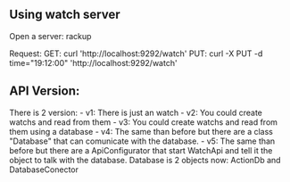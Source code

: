 ## Using watch server

Open a server:
    rackup

Request:
    GET: curl 'http://localhost:9292/watch'
    PUT: curl -X PUT -d time="19:12:00" 'http://localhost:9292/watch'

API Version:
----------------
There is 2 version:
    - v1: There is just an watch
    - v2: You could create watchs and read from them
    - v3: You could create watchs and read from them using a database
    - v4: The same than before but there are a class "Database" that can
      comunicate with the database.
    - v5: The same than before but there are a ApiConfigurator that
      start WatchApi and tell it the object to talk with the database. Database is 2 objects now: ActionDb and DatabaseConector
